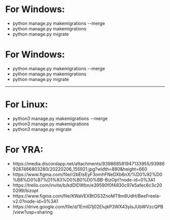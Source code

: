 <div>
<h1>For Windows:</h1>
<ul>
<li>python manage.py makemigrations --merge</li>
<li>python manage.py makemigrations</li>
<li>python manage.py migrate</li>
</ul>
 <h1>For Windows:</h1>
 <ul>
 <li>python manage.py makemigrations --merge</li>
 <li>python manage.py makemigrations</li>
 <li>python manage.py migrate</li>
 </ul>
</div>

<hr>

<div>
<h1>For Linux:</h1>
<ul>
<li>python3 manage.py makemigrations --merge</li>
<li>python3 manage.py makemigrations</li>
<li>python3 manage.py migrate</li>
</ul>
 <h1>For YRA:</h1>
 <ul>
 <li>https://media.discordapp.net/attachments/939868581947133955/939869287466803280/20220206_155921.jpg?width=880&height=660</li>
 <li>https://www.figma.com/file/r2bEtsEyF3omhFNeDXb6nX/%D0%92%D0%B8%D0%B7%D1%83%D0%B0%D0%BB-BizOpt?node-id=0%3A1</li>
 <li>https://trello.com/invite/b/kdDlDWbn/e39590f0f4830c97e5afec6c3c200299/bizopt</li>
<li>https://www.figma.com/file/KWaVEXBtOS3ZnoMT9m6UdH/BeeFreela-v2.0?node-id=0%3A1</li>
 <li>https://drive.google.com/file/d/1EmlG1j02ElujkP3WX43ylsJUbWVzcQPB/view?usp=sharing</li>


 </ul>
</div>
